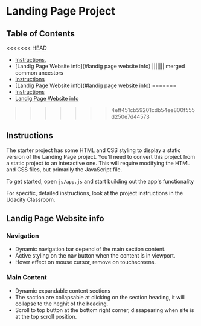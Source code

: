 # Landing Page Project

## Table of Contents

<<<<<<< HEAD
* [Instructions](#instructions),
* [Landig Page Website info](#landig page website info)
||||||| merged common ancestors
* [Instructions](#instructions)
* [Landig Page Website info](#landig page website info)
=======
* [Instructions](#instructions)
* [Landig Page Website info](#landig-page-website-info)
>>>>>>> 4eff451cb59201cdb54ee800f555d250e7d44573

## Instructions

The starter project has some HTML and CSS styling to display a static version of the Landing Page project. You'll need to convert this project from a static project to an interactive one. This will require modifying the HTML and CSS files, but primarily the JavaScript file.

To get started, open `js/app.js` and start building out the app's functionality

For specific, detailed instructions, look at the project instructions in the Udacity Classroom.

## Landig Page Website info

### Navigation

  * Dynamic navigation bar depend of the main section content.
  * Active styling on the nav button when the content is in viewport.
  * Hover effect on mouse cursor, remove on touchscreens.

### Main Content

  * Dynamic expandable content sections
  * The saction are collapsable at clicking on the section heading, it will collapse to the heghit of the heading.
  * Scroll to top button at the bottom right corner, dissapearing when site is at the top scroll position.
